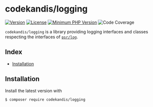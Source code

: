 # codekandis/logging

[![Version][xtlink-version-badge]][srclink-changelog]
[![License][xtlink-license-badge]][srclink-license]
[![Minimum PHP Version][xtlink-php-version-badge]][xtlink-php-net]
![Code Coverage][xtlink-code-coverage-badge]

`codekandis/logging` is a library providing logging interfaces and classes respecting the interfaces of [`psr/log`][xtlink-github-psr-log].

## Index

* [Installation](#installation)

## Installation

Install the latest version with

```bash
$ composer require codekandis/logging
```



[xtlink-version-badge]: https://img.shields.io/badge/version-0.2.0-blue.svg
[xtlink-license-badge]: https://img.shields.io/badge/license-MIT-yellow.svg
[xtlink-php-version-badge]: https://img.shields.io/badge/php-%3E%3D%207.4-8892BF.svg
[xtlink-code-coverage-badge]: https://img.shields.io/badge/coverage-0%25-red.svg
[xtlink-php-net]: https://php.net
[xtlink-github-psr-log]: https://github.com/php-fig/log

[srclink-license]: ./LICENSE
[srclink-changelog]: ./CHANGELOG.md
